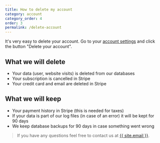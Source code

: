 ```yaml
---
title: How to delete my account
category: account
category_order: 4
order: 3
permalink: /delete-account
---
```


It's very easy to delete your account. Go to your [account settings](https://simpleanalytics.com/account) and click the button "Delete your account".

## What we will delete

- Your data (user, website visits) is deleted from our databases
- Your subscription is cancelled in Stripe
- Your credit card and email are deleted in Stripe

## What we will keep

- Your payment history in Stripe (this is needed for taxes)
- If your data is part of our log files (in case of an error) it will be kept for 90 days
- We keep database backups for 90 days in case something went wrong

> If you have any questions feel free to contact us at <a href="mailto:{{ site.email }}">{{ site.email }}</a>.
